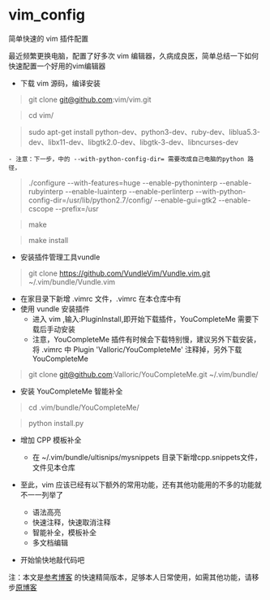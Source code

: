 # vim_config
简单快速的 vim 插件配置

最近频繁更换电脑，配置了好多次 vim 编辑器，久病成良医，简单总结一下如何快速配置一个好用的vim编辑器
- 下载 vim 源码，编译安装
> git clone git@github.com:vim/vim.git
    
> cd vim/
    
> sudo apt-get install python-dev、python3-dev、ruby-dev、liblua5.3-dev、libx11-dev、libgtk2.0-dev、libgtk-3-dev、libncurses-dev
    
    - 注意：下一步，中的 --with-python-config-dir= 需要改成自己电脑的python 路径，
    
> ./configure --with-features=huge --enable-pythoninterp --enable-rubyinterp --enable-luainterp --enable-perlinterp --with-python-config-dir=/usr/lib/python2.7/config/ --enable-gui=gtk2 --enable-cscope --prefix=/usr
  
> make
    
> make install

- 安装插件管理工具vundle 

> git clone https://github.com/VundleVim/Vundle.vim.git ~/.vim/bundle/Vundle.vim

- 在家目录下新增 .vimrc 文件，.vimrc 在本仓库中有
- 使用 vundle 安装插件
    - 进入 vim ,输入:PluginInstall,即开始下载插件，YouCompleteMe 需要下载后手动安装
    - 注意，YouCompleteMe 插件有时候会下载特别慢，建议另外下载安装，将 .vimrc 中  Plugin 'Valloric/YouCompleteMe' 注释掉，另外下载 YouCompleteMe 

> git clone git@github.com:Valloric/YouCompleteMe.git ~/.vim/bundle/

- 安装 YouCompleteMe 智能补全

> cd  .vim/bundle/YouCompleteMe/

> python install.py

- 增加 CPP 模板补全
    - 在 ~/.vim/bundle/ultisnips/mysnippets 目录下新增cpp.snippets文件，文件见本仓库

- 至此，vim 应该已经有以下额外的常用功能，还有其他功能用的不多的功能就不一一列举了
    - 语法高亮
    - 快速注释，快速取消注释
    - 智能补全，模板补全
    - 多文档编辑

- 开始愉快地敲代码吧

注：本文是[参考博客](https://github.com/yangyangwithgnu/use_vim_as_ide#5.2) 的快速精简版本，足够本人日常使用，如需其他功能，请移步[原博客](https://github.com/yangyangwithgnu/use_vim_as_ide#5.2)
